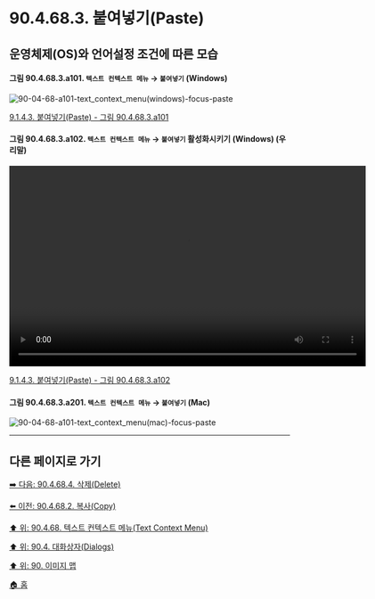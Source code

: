 # 90.4.68.3. 붙여넣기(Paste)
## 운영체제(OS)와 언어설정 조건에 따른 모습

<a id="90-04-68-03-a101"></a>

#### 그림 90.4.68.3.a101. `텍스트 컨텍스트 메뉴` → `붙여넣기` (Windows)
![90-04-68-a101-text_context_menu(windows)-focus-paste](https://github.com/wonder13662/gimp/assets/15767104/bc0d0801-6a70-40ca-abf5-ddf6492d5431)

[9.1.4.3. 붙여넣기(Paste) - 그림 90.4.68.3.a101](./09-01-04-03-paste.md#90-04-68-03-a101)

<a id="90-04-68-03-a102"></a>

#### 그림 90.4.68.3.a102. `텍스트 컨텍스트 메뉴` → `붙여넣기` 활성화시키기 (Windows) (우리말)
<video controls="controls" width="640" height="360" src="https://github.com/wonder13662/gimp/assets/15767104/3179fadd-49af-49df-a0dc-fc5c44b09159"></video>

[9.1.4.3. 붙여넣기(Paste) - 그림 90.4.68.3.a102](./09-01-04-03-paste.md#90-04-68-03-a102)

<a id="90-04-68-03-a201"></a>

#### 그림 90.4.68.3.a201. `텍스트 컨텍스트 메뉴` → `붙여넣기` (Mac)
![90-04-68-a101-text_context_menu(mac)-focus-paste](https://github.com/wonder13662/gimp/assets/15767104/e51ca658-3101-4372-9323-31c4e5dd4c4c)

***

## 다른 페이지로 가기

[➡️ 다음: 90.4.68.4. 삭제(Delete)](./90-04-0068-004-delete.md)

[⬅️ 이전: 90.4.68.2. 복사(Copy)](./90-04-0068-002-copy.md)

[⬆️ 위: 90.4.68. 텍스트 컨텍스트 메뉴(Text Context Menu)](./90-04-0068-000-text_context_menu.md)

[⬆️ 위: 90.4. 대화상자(Dialogs)](./90-04-0000-dialogs.md)

[⬆️ 위: 90. 이미지 맵](./90-00-image-map.md)

[🏠 홈](./00-home.md)
